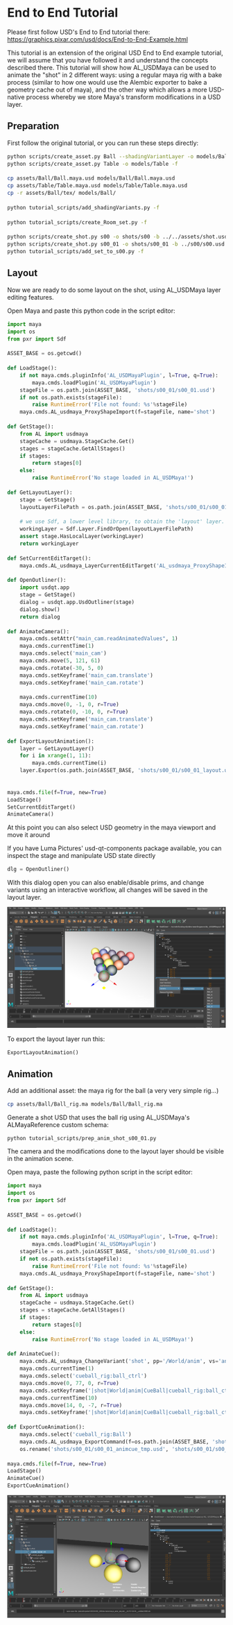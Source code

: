 # End to End Tutorial

Please first follow USD's End to End tutorial there: https://graphics.pixar.com/usd/docs/End-to-End-Example.html

This tutorial is an extension of the original USD End to End example tutorial, we will assume that you have followed it and understand the concepts described there.
This tutorial will show how AL_USDMaya can be used to animate the "shot" in 2 different ways: using a regular maya rig with a bake process (similar to how one would use the Alembic exporter to bake a geometry cache out of maya), and the other way which allows a more USD-native process whereby we store Maya's transform modifications in a USD layer.


## Preparation

First follow the original tutorial, or you can run these steps directly:
```bash
python scripts/create_asset.py Ball --shadingVariantLayer -o models/Ball -f
python scripts/create_asset.py Table -o models/Table -f

cp assets/Ball/Ball.maya.usd models/Ball/Ball.maya.usd
cp assets/Table/Table.maya.usd models/Table/Table.maya.usd
cp -r assets/Ball/tex/ models/Ball/

python tutorial_scripts/add_shadingVariants.py -f

python tutorial_scripts/create_Room_set.py -f

python scripts/create_shot.py s00 -o shots/s00 -b ../../assets/shot.usd -f
python scripts/create_shot.py s00_01 -o shots/s00_01 -b ../s00/s00.usd -f
python tutorial_scripts/add_set_to_s00.py -f
```


## Layout

Now we are ready to do some layout on the shot, using AL_USDMaya layer editing features.

Open Maya and paste this python code in the script editor:
```py
import maya
import os
from pxr import Sdf

ASSET_BASE = os.getcwd()

def LoadStage():
    if not maya.cmds.pluginInfo('AL_USDMayaPlugin', l=True, q=True):
        maya.cmds.loadPlugin('AL_USDMayaPlugin')
    stageFile = os.path.join(ASSET_BASE, 'shots/s00_01/s00_01.usd')
    if not os.path.exists(stageFile):
        raise RuntimeError('File not found: %s'%stageFile)
    maya.cmds.AL_usdmaya_ProxyShapeImport(f=stageFile, name='shot')

def GetStage():
    from AL import usdmaya
    stageCache = usdmaya.StageCache.Get()
    stages = stageCache.GetAllStages()
    if stages:
        return stages[0]
    else:
        raise RuntimeError('No stage loaded in AL_USDMaya!')

def GetLayoutLayer():
    stage = GetStage()
    layoutLayerFilePath = os.path.join(ASSET_BASE, 'shots/s00_01/s00_01_layout.usd')

    # we use Sdf, a lower level library, to obtain the 'layout' layer.
    workingLayer = Sdf.Layer.FindOrOpen(layoutLayerFilePath)
    assert stage.HasLocalLayer(workingLayer)
    return workingLayer
    
def SetCurrentEditTarget():
    maya.cmds.AL_usdmaya_LayerCurrentEditTarget('AL_usdmaya_ProxyShape1', layer=GetLayoutLayer().identifier, findByIdentifier=True)

def OpenOutliner():
    import usdqt.app
    stage = GetStage()
    dialog = usdqt.app.UsdOutliner(stage)
    dialog.show()
    return dialog

def AnimateCamera():
    maya.cmds.setAttr("main_cam.readAnimatedValues", 1)
    maya.cmds.currentTime(1)
    maya.cmds.select('main_cam')
    maya.cmds.move(5, 121, 61)
    maya.cmds.rotate(-30, 5, 0)
    maya.cmds.setKeyframe('main_cam.translate')
    maya.cmds.setKeyframe('main_cam.rotate')
    
    maya.cmds.currentTime(10)
    maya.cmds.move(0, -1, 0, r=True)
    maya.cmds.rotate(0, -10, 0, r=True)
    maya.cmds.setKeyframe('main_cam.translate')
    maya.cmds.setKeyframe('main_cam.rotate')

def ExportLayoutAnimation():
    layer = GetLayoutLayer()
    for i in xrange(1, 11):
        maya.cmds.currentTime(i)
    layer.Export(os.path.join(ASSET_BASE, 'shots/s00_01/s00_01_layout.usd'))


maya.cmds.file(f=True, new=True)
LoadStage()
SetCurrentEditTarget()
AnimateCamera()
```

At this point you can also select USD geometry in the maya viewport and move it around

If you have Luma Pictures' usd-qt-components package available, you can inspect the stage and manipulate USD state directly
```py
dlg = OpenOutliner()
```
With this dialog open you can also enable/disable prims, and change variants using an interactive workflow, all changes will be saved in the layout layer.

![Shot Manipulation in USDMaya](USDMayaScreenshotManip.png)

To export the layout layer run this:
```py
ExportLayoutAnimation()
```

## Animation

Add an additional asset: the maya rig for the ball (a very very simple rig...)

```bash
cp assets/Ball/Ball_rig.ma models/Ball/Ball_rig.ma
```

Generate a shot USD that uses the ball rig using AL_USDMaya's ALMayaReference custom schema:
```
python tutorial_scripts/prep_anim_shot_s00_01.py
```

The camera and the modifications done to the layout layer should be visible in the animation scene.

Open maya, paste the following python script in the script editor:
```python
import maya
import os
from pxr import Sdf

ASSET_BASE = os.getcwd()

def LoadStage():
    if not maya.cmds.pluginInfo('AL_USDMayaPlugin', l=True, q=True):
        maya.cmds.loadPlugin('AL_USDMayaPlugin')
    stageFile = os.path.join(ASSET_BASE, 'shots/s00_01/s00_01.usd')
    if not os.path.exists(stageFile):
        raise RuntimeError('File not found: %s'%stageFile)
    maya.cmds.AL_usdmaya_ProxyShapeImport(f=stageFile, name='shot')

def GetStage():
    from AL import usdmaya
    stageCache = usdmaya.StageCache.Get()
    stages = stageCache.GetAllStages()
    if stages:
        return stages[0]
    else:
        raise RuntimeError('No stage loaded in AL_USDMaya!')

def AnimateCue():
    maya.cmds.AL_usdmaya_ChangeVariant('shot', pp='/World/anim', vs='animVariant', v='rig')
    maya.cmds.currentTime(1)
    maya.cmds.select('cueball_rig:ball_ctrl')
    maya.cmds.move(0, 77, 0, r=True)
    maya.cmds.setKeyframe('|shot|World|anim|CueBall|cueball_rig:ball_ctrl.translate')
    maya.cmds.currentTime(10)
    maya.cmds.move(14, 0, -7, r=True)
    maya.cmds.setKeyframe('|shot|World|anim|CueBall|cueball_rig:ball_ctrl.translate')

def ExportCueAnimation():
    maya.cmds.select('cueball_rig:Ball')
    maya.cmds.AL_usdmaya_ExportCommand(f=os.path.join(ASSET_BASE, 'shots/s00_01/s00_01_animcue_tmp.usd'), selected=True, frameRange=(1,10))
    os.rename('shots/s00_01/s00_01_animcue_tmp.usd', 'shots/s00_01/s00_01_animcue.usd') # temp workaround for limitation in ExportCommand to override existing layer

maya.cmds.file(f=True, new=True)
LoadStage()
AnimateCue()
ExportCueAnimation()

```
![Shot Animation in USDMaya](USDMayaAnim.png)
